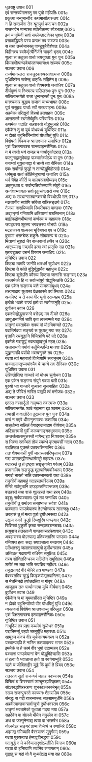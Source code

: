 धृतराष्ट्र उवाच	001  
एवं सन्तर्ज्यमानस्तु मम पुत्रो महीपतिः	001a  
प्रकृत्या मन्युमान्वीरः कथमासीत्परन्तपः	001c  
न हि सन्तर्जना तेन श्रुतपूर्वा कदाचन	002a  
राजभावेन मान्यश्च सर्वलोकस्य सोऽभवत्	002c  
इयं च पृथिवी सर्वा सम्लेच्छाटविका भृशम्	003a  
प्रसादाद्ध्रियते यस्य प्रत्यक्षं तव सञ्जय	003c  
स तथा तर्ज्यमानस्तु पाण्डुपुत्रैर्विशेषतः	004a  
विहीनश्च स्वकैर्भृत्यैर्निर्जने चावृतो भृशम्	004c  
श्रुत्वा स कटुका वाचो जययुक्ताः पुनः पुनः	005a  
किमब्रवीत्पाण्डवेयांस्तन्ममाचक्ष्व सञ्जय	005c  
सञ्जय उवाच	006  
तर्ज्यमानस्तदा राजन्नुदकस्थस्तवात्मजः	006a  
युधिष्ठिरेण राजेन्द्र भ्रातृभिः सहितेन ह	006c  
श्रुत्वा स कटुका वाचो विषमस्थो जनाधिपः	007a  
दीर्घमुष्णं च निःश्वस्य सलिलस्थः पुनः पुनः	007c  
सलिलान्तर्गतो राजा धुन्वन्हस्तौ पुनः पुनः	008a  
मनश्चकार युद्धाय राजानं चाभ्यभाषत	008c  
यूयं ससुहृदः पार्थाः सर्वे सरथवाहनाः	009a  
अहमेकः परिद्यूनो विरथो हतवाहनः	009c  
आत्तशस्त्रै रथगतैर्बहुभिः परिवारितः	010a  
कथमेकः पदातिः सन्नशस्त्रो योद्धुमुत्सहे	010c  
एकैकेन तु मां यूयं योधयध्वं युधिष्ठिर	011a  
न ह्येको बहुभिर्वीरैर्न्याय्यं योधयितुं युधि	011c  
विशेषतो विकवचः श्रान्तश्चापः समाश्रितः	012a  
भृशं विक्षतगात्रश्च श्रान्तवाहनसैनिकः	012c  
न मे त्वत्तो भयं राजन्न च पार्थाद्वृकोदरात्	013a  
फल्गुनाद्वासुदेवाद्वा पाञ्चालेभ्योऽथ वा पुनः	013c  
यमाभ्यां युयुधानाद्वा ये चान्ये तव सैनिकाः	014a  
एकः सर्वानहं क्रुद्धो न तान्योद्धुमिहोत्सहे	014c  
धर्ममूला सतां कीर्तिर्मनुष्याणां जनाधिप	015a  
धर्मं चैवेह कीर्तिं च पालयन्प्रब्रवीम्यहम्	015c  
अहमुत्थाय वः सर्वान्प्रतियोत्स्यामि संयुगे	016a  
अन्वंशाभ्यागतान्सर्वानृतून्संवत्सरो यथा	016c  
अद्य वः सरथान्साश्वानशस्त्रो विरथोऽपि सन्	017a  
नक्षत्राणीव सर्वाणि सविता रात्रिसङ्क्षये	017c  
तेजसा नाशयिष्यामि स्थिरीभवत पाण्डवाः	017e  
अद्यानृण्यं गमिष्यामि क्षत्रियाणां यशस्विनाम्	018a  
बाह्लीकद्रोणभीष्माणां कर्णस्य च महात्मनः	018c  
जयद्रथस्य शूरस्य भगदत्तस्य चोभयोः	019a  
मद्रराजस्य शल्यस्य भूरिश्रवस एव च	019c  
पुत्राणां भरतश्रेष्ठ शकुनेः सौबलस्य च	020a  
मित्राणां सुहृदां चैव बान्धवानां तथैव च	020c  
आनृण्यमद्य गच्छामि हत्वा त्वां भ्रातृभिः सह	021a  
एतावदुक्त्वा वचनं विरराम जनाधिपः	021c  
युधिष्ठिर उवाच	022  
दिष्ट्या त्वमपि जानीषे क्षत्रधर्मं सुयोधन	022a  
दिष्ट्या ते वर्तते बुद्धिर्युद्धायैव महाभुज	022c  
दिष्ट्या शूरोऽसि कौरव्य दिष्ट्या जानासि सङ्गरम्	023a  
यस्त्वमेको हि नः सर्वान्संयुगे योद्धुमिच्छसि	023c  
एक एकेन सङ्गम्य यत्ते सम्मतमायुधम्	024a  
तत्त्वमादाय युध्यस्व प्रेक्षकास्ते वयं स्थिताः	024c  
अयमिष्टं च ते कामं वीर भूयो ददाम्यहम्	025a  
हत्वैकं भवतो राज्यं हतो वा स्वर्गमाप्नुहि	025c  
दुर्योधन उवाच	026  
एकश्चेद्योद्धुमाक्रन्दे वरोऽद्य मम दीयते	026a  
आयुधानामियं चापि वृता त्वत्सम्मते गदा	026c  
भ्रातॄणां भवतामेकः शक्यं मां योऽभिमन्यते	027a  
पदातिर्गदया सङ्ख्ये स युध्यतु मया सह	027c  
वृत्तानि रथयुद्धानि विचित्राणि पदे पदे	028a  
इदमेकं गदायुद्धं भवत्वद्याद्भुतं महत्	028c  
अन्नानामपि पर्यायं कर्तुमिच्छन्ति मानवाः	029a  
युद्धानामपि पर्यायो भवत्वनुमते तव	029c  
गदया त्वां महाबाहो विजेष्यामि सहानुजम्	030a  
पाञ्चालान्सृञ्जयांश्चैव ये चान्ये तव सैनिकाः	030c  
युधिष्ठिर उवाच	031  
उत्तिष्ठोत्तिष्ठ गान्धारे मां योधय सुयोधन	031a  
एक एकेन सङ्गम्य संयुगे गदया बली	031c  
पुरुषो भव गान्धारे युध्यस्व सुसमाहितः	032a  
अद्य ते जीवितं नास्ति यद्यपि त्वं मनोजवः	032c  
सञ्जय उवाच	033  
एतत्स नरशार्दूलो नामृष्यत तवात्मजः	033a  
सलिलान्तर्गतः श्वभ्रे महानाग इव श्वसन्	033c  
तथासौ वाक्प्रतोदेन तुद्यमानः पुनः पुनः	034a  
वाचं न ममृषे धीमानुत्तमाश्वः कशामिव	034c  
सङ्क्षोभ्य सलिलं वेगाद्गदामादाय वीर्यवान्	035a  
अद्रिसारमयीं गुर्वीं काञ्चनाङ्गदभूषणाम्	035c  
अन्तर्जलात्समुत्तस्थौ नागेन्द्र इव निःश्वसन्	035e  
स भित्त्वा स्तम्भितं तोयं स्कन्धे कृत्वायसीं गदाम्	036a  
उदतिष्ठत पुत्रस्ते प्रतपन्रश्मिमानिव	036c  
ततः शैक्यायसीं गुर्वीं जातरूपपरिष्कृताम्	037a  
गदां परामृशद्धीमान्धार्तराष्ट्रो महाबलः	037c  
गदाहस्तं तु तं दृष्ट्वा सशृङ्गमिव पर्वतम्	038a  
प्रजानामिव सङ्क्रुद्धं शूलपाणिमवस्थितम्	038c  
सगदो भारतो भाति प्रतपन्भास्करो यथा	038e  
तमुत्तीर्णं महाबाहुं गदाहस्तमरिंदमम्	039a  
मेनिरे सर्वभूतानि दण्डहस्तमिवान्तकम्	039c  
वज्रहस्तं यथा शक्रं शूलहस्तं यथा हरम्	040a  
ददृशुः सर्वपाञ्चालाः पुत्रं तव जनाधिप	040c  
तमुत्तीर्णं तु सम्प्रेक्ष्य समहृष्यन्त सर्वशः	041a  
पाञ्चालाः पाण्डवेयाश्च तेऽन्योन्यस्य तलान्ददुः	041c  
अवहासं तु तं मत्वा पुत्रो दुर्योधनस्तव	042a  
उद्वृत्य नयने क्रुद्धो दिधक्षुरिव पाण्डवान्	042c  
त्रिशिखां भ्रुकुटीं कृत्वा सन्दष्टदशनच्छदः	043a  
प्रत्युवाच ततस्तान्वै पाण्डवान्सहकेशवान्	043c  
अवहासस्य वोऽस्याद्य प्रतिवक्तास्मि पाण्डवाः	044a  
गमिष्यथ हताः सद्यः सपाञ्चाला यमक्षयम्	044c  
उत्थितस्तु जलात्तस्मात्पुत्रो दुर्योधनस्तव	045a  
अतिष्ठत गदापाणी रुधिरेण समुक्षितः	045c  
तस्य शोणितदिग्धस्य सलिलेन समुक्षितम्	046a  
शरीरं स्म तदा भाति स्रवन्निव महीधरः	046c  
तमुद्यतगदं वीरं मेनिरे तत्र पाण्डवाः	047a  
वैवस्वतमिव क्रुद्धं किङ्करोद्यतपाणिनम्	047c  
स मेघनिनदो हर्षान्नदन्निव च गोवृषः	048a  
आजुहाव ततः पार्थान्गदया युधि वीर्यवान्	048c  
दुर्योधन उवाच	049  
एकैकेन च मां यूयमासीदत युधिष्ठिर	049a  
न ह्येको बहुभिर्न्याय्यो वीर योधयितुं युधि	049c  
न्यस्तवर्मा विशेषेण श्रान्तश्चाप्सु परिप्लुतः	050a  
भृशं विक्षतगात्रश्च हतवाहनसैनिकः	050c  
युधिष्ठिर उवाच	051  
नाभूदियं तव प्रज्ञा कथमेवं सुयोधन	051a  
यदाभिमन्युं बहवो जघ्नुर्युधि महारथाः	051c  
आमुञ्च कवचं वीर मूर्धजान्यमयस्व च	052a  
यच्चान्यदपि ते नास्ति तदप्यादत्स्व भारत	052c  
इममेकं च ते कामं वीर भूयो ददाम्यहम्	052e  
पञ्चानां पाण्डवेयानां येन योद्धुमिहेच्छसि	053a  
तं हत्वा वै भवान्राजा हतो वा स्वर्गमाप्नुहि	053c  
ऋते च जीविताद्वीर युद्धे किं कुर्म ते प्रियम्	053e  
सञ्जय उवाच	054  
ततस्तव सुतो राजन्वर्म जग्राह काञ्चनम्	054a  
विचित्रं च शिरस्त्राणं जाम्बूनदपरिष्कृतम्	054c  
सोऽवबद्धशिरस्त्राणः शुभकाञ्चनवर्मभृत्	055a  
रराज राजन्पुत्रस्ते काञ्चनः शैलराडिव	055c  
संनद्धः स गदी राजन्सज्जः सङ्ग्राममूर्धनि	056a  
अब्रवीत्पाण्डवान्सर्वान्पुत्रो दुर्योधनस्तव	056c  
भ्रातॄणां भवतामेको युध्यतां गदया मया	057a  
सहदेवेन वा योत्स्ये भीमेन नकुलेन वा	057c  
अथ वा फल्गुनेनाद्य त्वया वा भरतर्षभ	058a  
योत्स्येऽहं सङ्गरं प्राप्य विजेष्ये च रणाजिरे	058c  
अहमद्य गमिष्यामि वैरस्यान्तं सुदुर्गमम्	059a  
गदया पुरुषव्याघ्र हेमपट्टविनद्धया	059c  
गदायुद्धे न मे कश्चित्सदृशोऽस्तीति चिन्तय	060a  
गदया वो हनिष्यामि सर्वानेव समागतान्	060c  
गृह्णातु स गदां यो वै युध्यतेऽद्य मया सह	060e  
